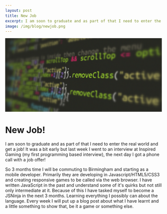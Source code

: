 ```yaml
---
layout: post
title: New Job
excerpt: I am soon to graduate and as part of that I need to enter the real world and get a job! It was a bit early but last week I went to an intrepid interview at Inspired Gaming (my first programming based interview), the next day I got a phone call with a job offer! 
image: /img/blog/newjob.png
---
```

<!-- Content
    ================================================== -->

![New Job](/img/blog/newjob.png)
# New Job! 

I am soon to graduate and as part of that I need to enter the real world and get a job! It was a bit early but last week I went to an  interview at Inspired Gaming (my first programming based interview), the next day I got a phone call with a job offer! 

So 3 months time I will be commuting to Birmingham and starting as a mobile developer. Primarily they are developing in Javascript/HTML5/CSS3 and creating responsive games to be called via the web browser. I have written JavaScript in the past and understand some of it's quirks but not still only intermediate at it. Because of this I have tasked myself to become a JSNinja in the next 3 months. Learning everything I possibly can about the language. Every week I will put up a blog post about what I have learnt and a little something to show that, be it a game or something else. 
